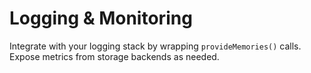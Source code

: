 # Logging & Monitoring

Integrate with your logging stack by wrapping `provideMemories()` calls. Expose metrics from storage backends as needed.
